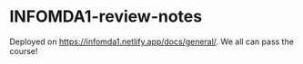 # INFOMDA1-review-notes
Deployed on https://infomda1.netlify.app/docs/general/.
We all can pass the course!

